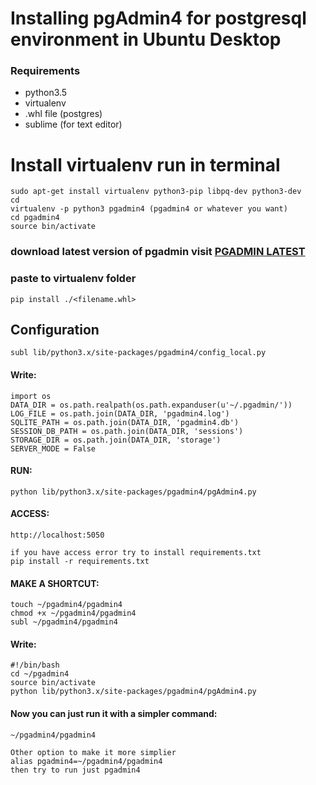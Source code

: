# Installing pgAdmin4 for postgresql environment in Ubuntu Desktop
### Requirements
* python3.5
* virtualenv
* .whl file (postgres)
* sublime (for text editor)

# Install virtualenv run in terminal
    sudo apt-get install virtualenv python3-pip libpq-dev python3-dev
    cd
    virtualenv -p python3 pgadmin4 (pgadmin4 or whatever you want)
    cd pgadmin4
    source bin/activate
  
### download latest version of pgadmin visit [PGADMIN LATEST](https://www.pgadmin.org/download/pgadmin-4-python-wheel/)
### paste to virtualenv folder
    pip install ./<filename.whl>
    
## Configuration
    
    subl lib/python3.x/site-packages/pgadmin4/config_local.py
#### Write:
    import os
    DATA_DIR = os.path.realpath(os.path.expanduser(u'~/.pgadmin/'))
    LOG_FILE = os.path.join(DATA_DIR, 'pgadmin4.log')
    SQLITE_PATH = os.path.join(DATA_DIR, 'pgadmin4.db')
    SESSION_DB_PATH = os.path.join(DATA_DIR, 'sessions')
    STORAGE_DIR = os.path.join(DATA_DIR, 'storage')
    SERVER_MODE = False
  
#### RUN:
    python lib/python3.x/site-packages/pgadmin4/pgAdmin4.py

#### ACCESS:
    http://localhost:5050
    
    if you have access error try to install requirements.txt
    pip install -r requirements.txt
 
#### MAKE A SHORTCUT:
    touch ~/pgadmin4/pgadmin4
    chmod +x ~/pgadmin4/pgadmin4
    subl ~/pgadmin4/pgadmin4
    
#### Write:
    #!/bin/bash
    cd ~/pgadmin4
    source bin/activate
    python lib/python3.x/site-packages/pgadmin4/pgAdmin4.py
    
#### Now you can just run it with a simpler command:
    ~/pgadmin4/pgadmin4
    
    Other option to make it more simplier
    alias pgadmin4=~/pgadmin4/pgadmin4
    then try to run just pgadmin4
